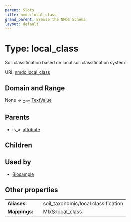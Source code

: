 ```yaml
---
parent: Slots
title: nmdc:local_class
grand_parent: Browse the NMDC Schema
layout: default
---
```


# Type: local_class


Soil classification based on local soil classification system

URI: [nmdc:local_class](https://microbiomedata/meta/local_class)

## Domain and Range

None ->  <sub>OPT</sub> [TextValue](TextValue.md)

## Parents

 *  is_a: [attribute](attribute.md)

## Children


## Used by

 * [Biosample](Biosample.md)

## Other properties

|  |  |  |
| --- | --- | --- |
| **Aliases:** | | soil_taxonomic/local classification |
| **Mappings:** | | MIxS:local_class |

